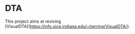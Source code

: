 # DTA

This project aims at reviving [VisualDTA[(https://info.sice.indiana.edu/~herring/VisualDTA/).
